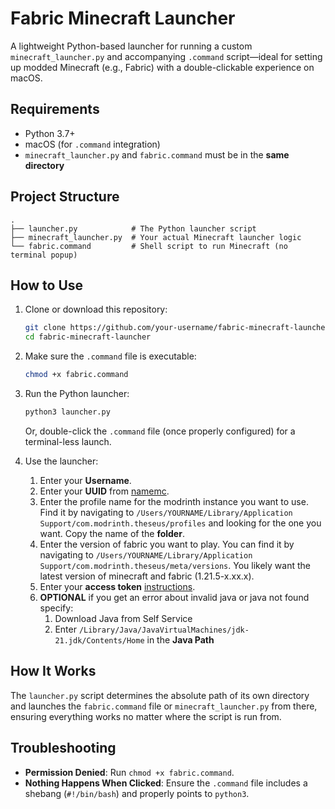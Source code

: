 # Fabric Minecraft Launcher

A lightweight Python-based launcher for running a custom `minecraft_launcher.py` and accompanying `.command` script—ideal for setting up modded Minecraft (e.g., Fabric) with a double-clickable experience on macOS.

## Requirements

* Python 3.7+
* macOS (for `.command` integration)
* `minecraft_launcher.py` and `fabric.command` must be in the **same directory**

## Project Structure

```
.
├── launcher.py            # The Python launcher script
├── minecraft_launcher.py  # Your actual Minecraft launcher logic
└── fabric.command         # Shell script to run Minecraft (no terminal popup)
```

## How to Use

1. Clone or download this repository:

   ```bash
   git clone https://github.com/your-username/fabric-minecraft-launcher.git
   cd fabric-minecraft-launcher
   ```

2. Make sure the `.command` file is executable:

   ```bash
   chmod +x fabric.command
   ```

3. Run the Python launcher:

   ```bash
   python3 launcher.py
   ```

   Or, double-click the `.command` file (once properly configured) for a terminal-less launch.
   
4. Use the launcher:
   1. Enter your **Username**.
   2. Enter your **UUID** from [namemc](namemc.com).
   3. Enter the profile name for the modrinth instance you want to use. Find it by navigating to `/Users/YOURNAME/Library/Application Support/com.modrinth.theseus/profiles` and looking for the one you want. Copy the name of the **folder**.
   4. Enter the version of fabric you want to play. You can find it by navigating to `/Users/YOURNAME/Library/Application Support/com.modrinth.theseus/meta/versions`. You likely want the latest version of minecraft and fabric (1.21.5-x.xx.x).
   5. Enter your **access token** [instructions](https://kqzz.github.io/mc-bearer-token/).
   6. **OPTIONAL** if you get an error about invalid java or java not found specify:
      1. Download Java from Self Service
      2. Enter `/Library/Java/JavaVirtualMachines/jdk-21.jdk/Contents/Home` in the **Java Path**

## How It Works

The `launcher.py` script determines the absolute path of its own directory and launches the `fabric.command` file or `minecraft_launcher.py` from there, ensuring everything works no matter where the script is run from.

## Troubleshooting

* **Permission Denied**: Run `chmod +x fabric.command`.
* **Nothing Happens When Clicked**: Ensure the `.command` file includes a shebang (`#!/bin/bash`) and properly points to `python3`.

